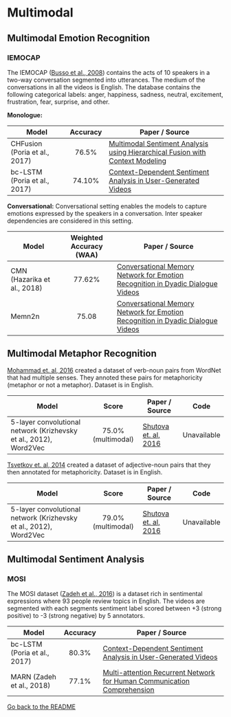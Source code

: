 # Multimodal

## Multimodal Emotion Recognition 

### IEMOCAP

The  IEMOCAP ([Busso  et  al., 2008](https://link.springer.com/article/10.1007/s10579-008-9076-6)) contains the acts of 10 speakers in a two-way conversation segmented into utterances. The medium of the conversations in all the videos is English. The database contains the following categorical labels: anger, happiness, sadness, neutral, excitement, frustration, fear, surprise,  and other.

**Monologue:**

| Model           | Accuracy  |  Paper / Source |
| ------------- | :-----:| --- |
| CHFusion (Poria et al., 2017) | 76.5%  | [Multimodal Sentiment Analysis using Hierarchical Fusion with Context Modeling](https://arxiv.org/pdf/1806.06228.pdf) |
| bc-LSTM (Poria et al., 2017) | 74.10%  | [Context-Dependent Sentiment Analysis in User-Generated Videos](http://sentic.net/context-dependent-sentiment-analysis-in-user-generated-videos.pdf) |

**Conversational:**
Conversational setting enables the models to capture emotions expressed by the speakers in a conversation. Inter speaker dependencies are considered in this setting.

| Model           |  Weighted Accuracy (WAA)  |  Paper / Source |
| ------------- | :-----:| --- |
| CMN (Hazarika et al., 2018) |  77.62%  | [Conversational Memory Network for Emotion Recognition in Dyadic Dialogue Videos](http://aclweb.org/anthology/N18-1193) |
| Memn2n | 75.08 | [Conversational Memory Network for Emotion Recognition in Dyadic Dialogue Videos](http://aclweb.org/anthology/N18-1193)|

## Multimodal Metaphor Recognition

[Mohammad et. al, 2016](http://www.aclweb.org/anthology/S16-2003) created a dataset of verb-noun pairs from WordNet that had multiple senses. They annoted these pairs for metaphoricity (metaphor or not a metaphor). Dataset is in English.

| Model                                                        |                            Score                             | Paper / Source                                               | Code        |
| ------------------------------------------------------------ | :----------------------------------------------------------: | ------------------------------------------------------------ | ----------- |
| 5-layer convolutional network (Krizhevsky et al., 2012), Word2Vec | 75.0% (multimodal) | [Shutova et. al, 2016](http://www.aclweb.org/anthology/N16-1020) | Unavailable |

[Tsvetkov  et. al, 2014](http://www.aclweb.org/anthology/P14-1024) created a dataset of adjective-noun pairs that they then annotated for metaphoricity. Dataset is in English.

| Model                                                        |                            Score                             | Paper / Source                                               | Code        |
| ------------------------------------------------------------ | :----------------------------------------------------------: | ------------------------------------------------------------ | ----------- |
| 5-layer convolutional network (Krizhevsky et al., 2012), Word2Vec | 79.0% (multimodal) | [Shutova et. al, 2016](http://www.aclweb.org/anthology/N16-1020) | Unavailable |

## Multimodal Sentiment Analysis

### MOSI
The MOSI dataset ([Zadeh et al., 2016](https://arxiv.org/pdf/1606.06259.pdf)) is a dataset rich in sentimental expressions where 93 people review topics in English. The videos are segmented with each segments sentiment label scored between +3 (strong positive) to -3 (strong negative)  by  5  annotators.

| Model           | Accuracy  |  Paper / Source |
| ------------- | :-----:| --- |
| bc-LSTM (Poria et al., 2017) | 80.3%  | [Context-Dependent Sentiment Analysis in User-Generated Videos](http://sentic.net/context-dependent-sentiment-analysis-in-user-generated-videos.pdf) |
| MARN (Zadeh et al., 2018) | 77.1%  | [Multi-attention Recurrent Network for Human Communication Comprehension](https://arxiv.org/pdf/1802.00923.pdf) |

[Go back to the README](README.md)
